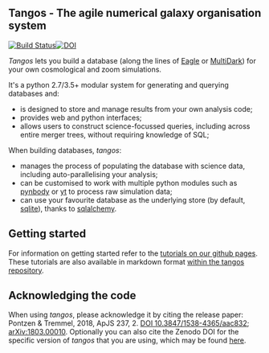 Tangos - The agile numerical galaxy organisation system
-------------------------------------------------------

[![Build Status](https://travis-ci.org/pynbody/tangos.svg?branch=master)](https://travis-ci.org/pynbody/tangos)[![DOI](https://zenodo.org/badge/105990932.svg)](https://zenodo.org/badge/latestdoi/105990932)

_Tangos_ lets you build a database (along the lines of [Eagle](http://icc.dur.ac.uk/Eagle/database.php) 
or [MultiDark](https://www.cosmosim.org/cms/documentation/projects/multidark-bolshoi-project/))
 for your own cosmological and zoom simulations. 
 
It's a python 2.7/3.5+ modular system for generating and querying databases 
and:

 - is designed to store and manage results from your own analysis code;
 - provides web and python interfaces;
 - allows users to construct science-focussed queries, including across entire merger trees, 
   without requiring knowledge of SQL;
   
When building databases, _tangos_:   

 - manages the process of populating the database with science data, including auto-parallelising
   your analysis;
 - can be customised to work with multiple python modules such as 
   [pynbody](http://pynbody.github.io/pynbody/) or [yt](http://yt-project.org) to 
   process raw simulation data;
 - can use your favourite database as the underlying store 
   (by default, [sqlite](https://sqlite.org)), thanks to [sqlalchemy](https://www.sqlalchemy.org).

 
 Getting started
 ---------------
 
 For information on getting started refer to the [tutorials on our github pages](https://pynbody.github.io/tangos/).
 These tutorials are also available in markdown format [within the tangos repository](docs/index.md).
 
 
Acknowledging the code
----------------------
When using _tangos_, please acknowledge it by citing the release paper:
Pontzen & Tremmel, 2018, ApJS 237, 2. [DOI 10.3847/1538-4365/aac832](https://doi.org/10.3847/1538-4365/aac832);  [arXiv:1803.00010](https://arxiv.org/pdf/1803.00010.pdf). Optionally you can also cite the Zenodo DOI for the specific version of _tangos_ that you are using, which may be found [here](https://doi.org/10.5281/zenodo.1243070).

